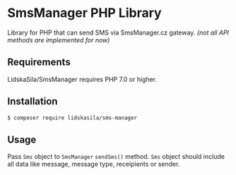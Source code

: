 SmsManager PHP Library
======================

Library for PHP that can send SMS via SmsManager.cz gateway. _(not all API methods are implemented for now)_

Requirements
------------

LidskaSila/SmsManager requires PHP 7.0 or higher.

Installation
------------

```sh
$ composer require lidskasila/sms-manager
```

Usage
-----

Pass `Sms` object to `SmsManager` `sendSms()` method. `Sms` object should include all data like message, message type, receipients or sender.